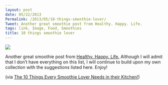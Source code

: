 ```yaml
---
layout: post
date: 05/22/2013
Permalink: /2013/05/10-things-smoothie-lover/
Tweet: Another great smoothie post from Healthy. Happy. Life.
tags: link, Image, Food, Smoothies
title: 10 things smoothie lover
---
```


<img src="http://1.bp.blogspot.com/-hd1XqUI-d9I/UZw3aanxhlI/AAAAAAAAxMQ/vKB2Fy3NWi8/s700-no/SMOOTHIES-TEN-TIPS.jpg"/><br/>

<p>Another great smoothie post from <a href="http://kblog.lunchboxbunch.com/">Healthy. Happy. Life.</a> Although I will admit that I don&#8217;t have everything on this list, I will continue to build upon my own collection with the suggestions listed here. Enjoy!</p>

<p>(via <a href="http://kblog.lunchboxbunch.com/2013/05/10-things-every-smoothie-lover-needs-in.html">The 10 Things Every Smoothie Lover Needs in their Kitchen!</a>)</p>